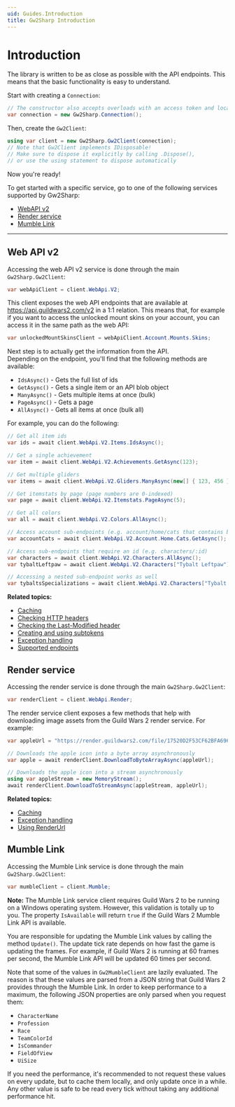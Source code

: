 ```yaml
---
uid: Guides.Introduction
title: Gw2Sharp Introduction
---
```


# Introduction
The library is written to be as close as possible with the API endpoints.
This means that the basic functionality is easy to understand.

Start with creating a `Connection`:
```cs
// The constructor also accepts overloads with an access token and locale
var connection = new Gw2Sharp.Connection();
```

Then, create the `Gw2Client`:
```cs
using var client = new Gw2Sharp.Gw2Client(connection);
// Note that Gw2Client implements IDisposable!
// Make sure to dispose it explicitly by calling .Dispose(),
// or use the using statement to dispose automatically
```

Now you're ready!

To get started with a specific service, go to one of the following services supported by Gw2Sharp:
- [WebAPI v2](#web-api-v2)
- [Render service](#render-service)
- [Mumble Link](#mumble-link)

---

## Web API v2
Accessing the web API v2 service is done through the main `Gw2Sharp.Gw2Client`:
```cs
var webApiClient = client.WebApi.V2;
```

This client exposes the web API endpoints that are available at https://api.guildwars2.com/v2 in a 1:1 relation.
This means that, for example if you want to access the unlocked mount skins on your account, you can access it in the same path as the web API:

```cs
var unlockedMountSkinsClient = webApiClient.Account.Mounts.Skins;
```

Next step is to actually get the information from the API.  
Depending on the endpoint, you'll find that the following methods are available:
- `IdsAsync()` - Gets the full list of ids
- `GetAsync()` - Gets a single item or an API blob object
- `ManyAsync()` - Gets multiple items at once (bulk)
- `PageAsync()` - Gets a page
- `AllAsync()` - Gets all items at once (bulk all)

For example, you can do the following:

```cs
// Get all item ids
var ids = await client.WebApi.V2.Items.IdsAsync();

// Get a single achievement
var item = await client.WebApi.V2.Achievements.GetAsync(123);

// Get multiple gliders
var items = await client.WebApi.V2.Gliders.ManyAsync(new[] { 123, 456 });

// Get itemstats by page (page numbers are 0-indexed)
var page = await client.WebApi.V2.Itemstats.PageAsync(5);

// Get all colors
var all = await client.WebApi.V2.Colors.AllAsync();

// Access account sub-endpoints (e.g. account/home/cats that contains blob data)
var accountCats = await client.WebApi.V2.Account.Home.Cats.GetAsync();

// Access sub-endpoints that require an id (e.g. characters/:id)
var characters = await client.WebApi.V2.Characters.AllAsync();
var tybaltLeftpaw = await client.WebApi.V2.Characters["Tybalt Leftpaw"].GetAsync();

// Accessing a nested sub-endpoint works as well
var tybaltsSpecializations = await client.WebApi.V2.Characters["Tybalt Leftpaw"].Specializations.GetAsync();
```

**Related topics:**
- [Caching](xref:Guides.Caching)
- [Checking HTTP headers](xref:Guides.HttpHeaders)
- [Checking the Last-Modified header](xref:Guides.LastModified)
- [Creating and using subtokens](xref:Guides.Subtokens)
- [Exception handling](xref:Guides.ExceptionHandling)
- [Supported endpoints](xref:Guides.Endpoints)

## Render service
Accessing the render service is done through the main `Gw2Sharp.Gw2Client`:
```cs
var renderClient = client.WebApi.Render;
```

The render service client exposes a few methods that help with downloading image assets from the Guild Wars 2 render service.
For example:
```cs
var appleUrl = "https://render.guildwars2.com/file/17520D2F53CF62BFA696EDE02DA1F77445A9F796/63265.png";

// Downloads the apple icon into a byte array asynchronously
var apple = await renderClient.DownloadToByteArrayAsync(appleUrl);

// Downloads the apple icon into a stream asynchronously
using var appleStream = new MemoryStream();
await renderClient.DownloadToStreamAsync(appleStream, appleUrl);
```

**Related topics:**
- [Caching](xref:Guides.Caching)
- [Exception handling](xref:Guides.ExceptionHandling)
- [Using RenderUrl](xref:Guides.RenderUrl)

## Mumble Link
Accessing the Mumble Link service is done through the main `Gw2Sharp.Gw2Client`:
```cs
var mumbleClient = client.Mumble;
```

**Note:** The Mumble Link service client requires Guild Wars 2 to be running on a Windows operating system.
However, this validation is totally up to you.
The property `IsAvailable` will return `true` if the Guild Wars 2 Mumble Link API is available.

You are responsible for updating the Mumble Link values by calling the method `Update()`.
The update tick rate depends on how fast the game is updating the frames.
For example, if Guild Wars 2 is running at 60 frames per second, the Mumble Link API will be updated 60 times per second.

Note that some of the values in `Gw2MumbleClient` are lazily evaluated.
The reason is that these values are parsed from a JSON string that Guild Wars 2 provides through the Mumble Link.
In order to keep performance to a maximum, the following JSON properties are only parsed when you request them:
- `CharacterName`
- `Profession`
- `Race`
- `TeamColorId`
- `IsCommander`
- `FieldOfView`
- `UiSize`

If you need the performance, it's recommended to not request these values on every update, but to cache them locally, and only update once in a while.
Any other value is safe to be read every tick without taking any additional performance hit.
